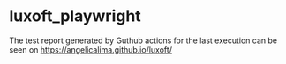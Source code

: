 # luxoft_playwright

The test report generated by Guthub actions for the last execution can be seen on https://angelicalima.github.io/luxoft/
